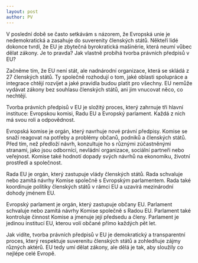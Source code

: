 ```yaml
---
layout: post
author: PV
---
```


V poslední době se často setkávám s názorem, že Evropská unie je nedemokratická a zasahuje do suverenity členských států. Někteří lidé dokonce tvrdí, že EU je zbytečná byrokratická mašinérie, která neumí vůbec dělat zákony. Je to pravda? Jak vlastně probíhá tvorba právních předpisů v EU?

Začněme tím, že EU není stát, ale nadnárodní organizace, která se skládá z 27 členských států. Ty společně rozhodují o tom, jaké oblasti spolupráce a integrace chtějí rozvíjet a jaké pravidla budou platit pro všechny. EU nemůže vydávat zákony bez souhlasu členských států, ani jim vnucovat něco, co nechtějí.

Tvorba právních předpisů v EU je složitý proces, který zahrnuje tři hlavní instituce: Evropskou komisi, Radu EU a Evropský parlament. Každá z nich má svou roli a odpovědnost.

Evropská komise je orgán, který navrhuje nové právní předpisy. Komise se snaží reagovat na potřeby a problémy občanů, podniků a členských států. Před tím, než předloží návrh, konzultuje ho s různými zúčastněnými stranami, jako jsou odborníci, nevládní organizace, sociální partneři nebo veřejnost. Komise také hodnotí dopady svých návrhů na ekonomiku, životní prostředí a společnost.

Rada EU je orgán, který zastupuje vlády členských států. Rada schvaluje nebo zamítá návrhy Komise společně s Evropským parlamentem. Rada také koordinuje politiky členských států v rámci EU a uzavírá mezinárodní dohody jménem EU.

Evropský parlament je orgán, který zastupuje občany EU. Parlament schvaluje nebo zamítá návrhy Komise společně s Radou EU. Parlament také kontroluje činnost Komise a jmenuje její předsedu a členy. Parlament je jedinou institucí EU, kterou volí občané přímo každých pět let.

Jak vidíte, tvorba právních předpisů v EU je demokratický a transparentní proces, který respektuje suverenitu členských států a zohledňuje zájmy různých aktérů. EU tedy umí dělat zákony, ale dělá je tak, aby sloužily co nejlépe celé Evropě.

